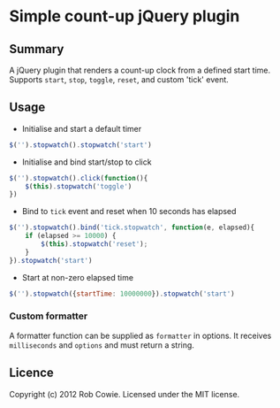 # Simple count-up jQuery plugin

## Summary

A jQuery plugin that renders a count-up clock from a defined start time. Supports `start`, `stop`, `toggle`, `reset`, and custom 'tick' event.

## Usage

* Initialise and start a default timer

```js
$('').stopwatch().stopwatch('start')
```


* Initialise and bind start/stop to click

```js
$('').stopwatch().click(function(){
    $(this).stopwatch('toggle')
})
```

* Bind to <code>tick</code> event and reset when 10 seconds has elapsed

```js
$('').stopwatch().bind('tick.stopwatch', function(e, elapsed){
    if (elapsed >= 10000) {
        $(this).stopwatch('reset');
    }
}).stopwatch('start')
```

* Start at non-zero elapsed time

```js
$('').stopwatch({startTime: 10000000}).stopwatch('start')
```

### Custom formatter

A formatter function can be supplied as `formatter` in options. It receives `milliseconds` and
`options` and must return a string.

## Licence

Copyright (c) 2012 Rob Cowie. Licensed under the MIT license.